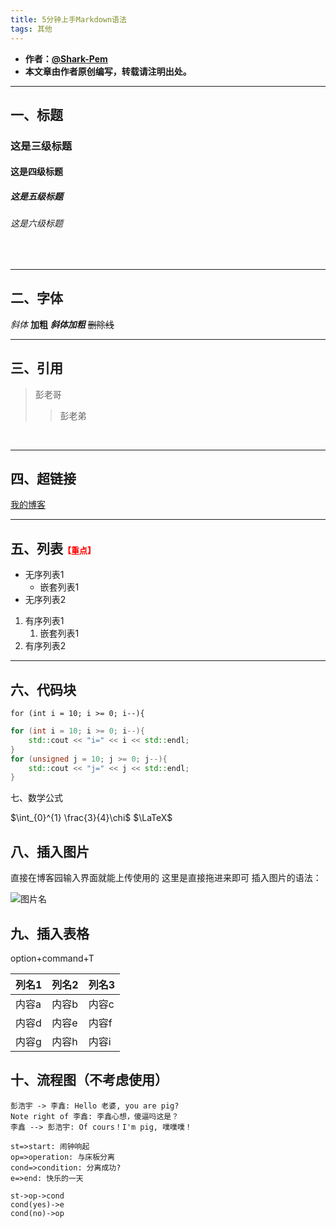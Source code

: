 ```yaml
---
title: 5分钟上手Markdown语法
tags: 其他
---
```



* **作者：[@Shark-Pem](https://sharkpem.cn/)**
* **本文章由作者原创编写，转载请注明出处。**



---
## 一、标题
### 这是三级标题
#### 这是四级标题
##### 这是五级标题
###### 这是六级标题
&nbsp;

---
## 二、字体
*斜体*
**加粗**
***斜体加粗***
~~删除线~~
&nbsp;

---
## 三、引用
>彭老哥
>
>>彭老弟

&nbsp;

---
## 四、超链接
[我的博客](https://www.cnblogs.com/nickpem/)
&nbsp;

---
## 五、列表<font color=#FF0000 size=2>【重点】</font>
* 无序列表1
    * 嵌套列表1
* 无序列表2

1. 有序列表1
    1. 嵌套列表1
2. 有序列表2
&nbsp;

---
## 六、代码块 
`for (int i = 10; i >= 0; i--){`

```c++
for (int i = 10; i >= 0; i--){
    std::cout << "i=" << i << std::endl;
}
for (unsigned j = 10; j >= 0; j--){
    std::cout << "j=" << j << std::endl;
}
```

七、数学公式

$\int_{0}^{1} \frac{3}{4}\chi$
$\LaTeX$


## 八、插入图片

直接在博客园输入界面就能上传使用的
这里是直接拖进来即可
插入图片的语法：

![图片名](可以是网络网址，也可以是本地路径)


## 九、插入表格

option+command+T

| 列名1 | 列名2 | 列名3 |
| ----- | ----- | ----- |
| 内容a | 内容b | 内容c |
| 内容d | 内容e | 内容f |
| 内容g | 内容h | 内容i |

## 十、流程图（不考虑使用）

```sequence
彭浩宇 -> 李鑫: Hello 老婆, you are pig?
Note right of 李鑫: 李鑫心想，傻逼吗这是？
李鑫 --> 彭浩宇: Of cours！I'm pig, 噗噗噗！
```

```flow
st=>start: 闹钟响起
op=>operation: 与床板分离
cond=>condition: 分离成功?
e=>end: 快乐的一天

st->op->cond
cond(yes)->e
cond(no)->op
```

